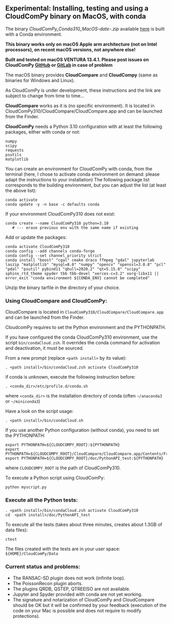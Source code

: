 ## Experimental: Installing, testing and using a CloudComPy binary on MacOS, with conda

The binary *CloudComPy_Conda310_MacOS-date-.zip* available [here](https://www.simulation.openfields.fr/index.php/cloudcompy-downloads)
 is built with a Conda environment.

**This binary works only on macOS Apple arm architecture (not on Intel processors), on recent macOS versions, not anywhere else!**

**Built and tested on macOS VENTURA 13.4.1.
Please post issues on CloudComPy [GitHub](https://github.com/CloudCompare/CloudComPy/issues)
or [GitLab](https://gitlab.com/openfields1/CloudComPy/-/issues) in case of problem**

The macOS binary provides **CloudCompare** and **CloudCompy** (same as binaries for Windows and Linux).

As CloudComPy is under development, these instructions and the link are subject to change from time to time...

**CloudCompare** works as it is (no specific environment).
It is located in CloudComPy310/CloudCompare/CloudCompare.app and can be launched from the Finder.

**CloudComPy** needs a Python 3.10 configuration with at least the following packages, either with conda or not:

```
numpy
scipy
requests
psutils
matplotlib
```

You can create an environment for CloudComPy with conda, from the terminal
(here, I chose to activate conda environment on demand: please adapt the instructions to your installation)
The following package list corresponds to the building environment, but you can adjust the list
(at least the above list):

```
conda activate
conda update -y -n base -c defaults conda
```
If your environment CloudComPy310 does not exist:
```
conda create --name CloudComPy310 python=3.10
   # --- erase previous env with the same name if existing
```
Add or update the packages:
```
conda activate CloudComPy310
conda config --add channels conda-forge
conda config --set channel_priority strict
conda install "boost" "cgal" cmake draco ffmpeg "gdal" jupyterlab laszip "matplotlib" "mysql=8.0" "numpy" "opencv" "openssl=3.0.8" "pcl" "pdal" "psutil" pybind11 "qhull=2020.2" "qt=5.15.8" "scipy" sphinx_rtd_theme spyder tbb tbb-devel "xerces-c=3.2" xorg-libx11 || error_exit "conda environment ${CONDA_ENV} cannot be completed"
```

Unzip the binary tarfile in the directory of your choice.

### Using CloudCompare and CloudComPy:

CloudCompare is located in `CloudComPy310/CloudCompare/CloudCompare.app` and can be launched from the Finder.

CloudcomPy requires to set the Python environment and the PYTHONPATH.

If you have configured the conda CloudComPy310 environment, use the script `bin/condaCloud.zsh`.
It overrides the conda command for activation and deactivation, it must be sourced. 

From a new prompt (replace `<path install>` by its value): 

```
. <path install>/bin/condaCloud.zsh activate CloudComPy310
```

if conda is unknown, execute the following instruction before:

```
. <conda_dir>/etc/profile.d/conda.sh
```
where `<conda_dir>` is the installation directory of conda (often `~/anaconda3` or `~/miniconda3`)

Have a look on the script usage:
```
. <path install>/bin/condaCloud.sh
```

If you use another Python configuration (without conda), you need to set the PYTHONPATH:

```
export PYTHONPATH=${CLOUDCOMPY_ROOT}:${PYTHONPATH}
export PYTHONPATH=${CLOUDCOMPY_ROOT}/CloudCompare/CloudCompare.app/Contents/Frameworks:${PYTHONPATH}
export PYTHONPATH=${CLOUDCOMPY_ROOT}/doc/PythonAPI_test:${PYTHONPATH}
```

where `CLOUDCOMPY_ROOT` is the path of CloudComPy310.

To execute a Python script using CloudComPy:

```
python myscript.py
```

### Execute all the Python tests:

```
. <path install>/bin/condaCloud.zsh activate CloudComPy310
cd  <path install>/doc/PythonAPI_test
```

To execute all the tests (takes about three minutes, creates about 1.3GB of data files):

```
ctest
```

The files created with the tests are in your user space: `${HOME}/CloudComPy/Data`

### Current status and problems:

 - The RANSAC-SD plugin does not work (infinite loop).
 - The PoissonRecon plugin aborts.
 - The plugins QRDB, QSTEP, QTREEISO are not available.
 - Jupyter and Spyder provided with conda are not yet working.
 - The signature and notarization of CloudComPy and CloudCompare should be OK but it will be confirmed by your feedback
   (execution of the code on your Mac is possible and does not require to modify protections).
 